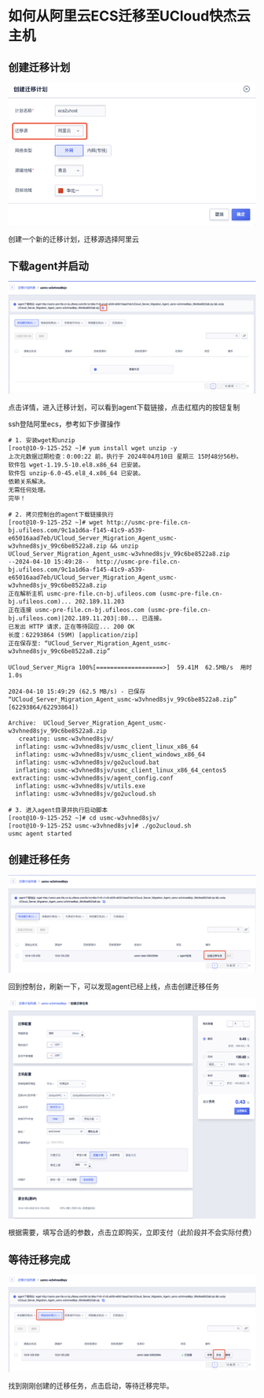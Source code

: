 # 如何从阿里云ECS迁移至UCloud快杰云主机

## 创建迁移计划

![](/images/ecs2uhost_create_set.png)

创建一个新的迁移计划，迁移源选择阿里云

## 下载agent并启动

![](/images/ecs2uhost_url.png)

点击详情，进入迁移计划，可以看到agent下载链接，点击红框内的按钮复制

ssh登陆阿里ecs，参考如下步骤操作

```
# 1. 安装wget和unzip
[root@10-9-125-252 ~]# yum install wget unzip -y
上次元数据过期检查：0:00:22 前，执行于 2024年04月10日 星期三 15时48分56秒。
软件包 wget-1.19.5-10.el8.x86_64 已安装。
软件包 unzip-6.0-45.el8_4.x86_64 已安装。
依赖关系解决。
无需任何处理。
完毕！

# 2. 拷贝控制台的agent下载链接执行
[root@10-9-125-252 ~]# wget http://usmc-pre-file.cn-bj.ufileos.com/9c1a1d6a-f145-41c9-a539-e65016aad7eb/UCloud_Server_Migration_Agent_usmc-w3vhned8sjv_99c6be8522a8.zip && unzip UCloud_Server_Migration_Agent_usmc-w3vhned8sjv_99c6be8522a8.zip
--2024-04-10 15:49:28--  http://usmc-pre-file.cn-bj.ufileos.com/9c1a1d6a-f145-41c9-a539-e65016aad7eb/UCloud_Server_Migration_Agent_usmc-w3vhned8sjv_99c6be8522a8.zip
正在解析主机 usmc-pre-file.cn-bj.ufileos.com (usmc-pre-file.cn-bj.ufileos.com)... 202.189.11.203
正在连接 usmc-pre-file.cn-bj.ufileos.com (usmc-pre-file.cn-bj.ufileos.com)|202.189.11.203|:80... 已连接。
已发出 HTTP 请求，正在等待回应... 200 OK
长度：62293864 (59M) [application/zip]
正在保存至: “UCloud_Server_Migration_Agent_usmc-w3vhned8sjv_99c6be8522a8.zip”

UCloud_Server_Migra 100%[===================>]  59.41M  62.5MB/s  用时 1.0s

2024-04-10 15:49:29 (62.5 MB/s) - 已保存 “UCloud_Server_Migration_Agent_usmc-w3vhned8sjv_99c6be8522a8.zip” [62293864/62293864])

Archive:  UCloud_Server_Migration_Agent_usmc-w3vhned8sjv_99c6be8522a8.zip
   creating: usmc-w3vhned8sjv/
  inflating: usmc-w3vhned8sjv/usmc_client_linux_x86_64
  inflating: usmc-w3vhned8sjv/usmc_client_windows_x86_64
  inflating: usmc-w3vhned8sjv/go2ucloud.bat
  inflating: usmc-w3vhned8sjv/usmc_client_linux_x86_64_centos5
 extracting: usmc-w3vhned8sjv/agent_config.conf
  inflating: usmc-w3vhned8sjv/utils.exe
  inflating: usmc-w3vhned8sjv/go2ucloud.sh

# 3. 进入agent目录并执行启动脚本
[root@10-9-125-252 ~]# cd usmc-w3vhned8sjv/
[root@10-9-125-252 usmc-w3vhned8sjv]# ./go2ucloud.sh
usmc agent started
```

## 创建迁移任务

![](/images/ecs2uhost_agent_online.png)

回到控制台，刷新一下，可以发现agent已经上线，点击创建迁移任务

![](/images/ecs2uhost_create_task.png)

根据需要，填写合适的参数，点击立即购买，立即支付（此阶段并不会实际付费）

## 等待迁移完成

![](/images/ecs2uhost_start_task.png)

找到刚刚创建的迁移任务，点击启动，等待迁移完毕。